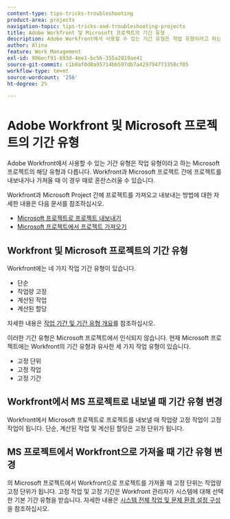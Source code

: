 ```yaml
---
content-type: tips-tricks-troubleshooting
product-area: projects
navigation-topic: tips-tricks-and-troubleshooting-projects
title: Adobe Workfront 및 Microsoft 프로젝트의 기간 유형
description: Adobe Workfront에서 사용할 수 있는 기간 유형은 작업 유형이라고 하는 Microsoft 프로젝트의 해당 유형과 다릅니다. Workfront과 Microsoft 프로젝트 간에 프로젝트를 내보내거나 가져올 때 이 경우 때로 혼란스러울 수 있습니다.
author: Alina
feature: Work Management
exl-id: 986ecf91-693d-4ee1-bc56-355a2819ae41
source-git-commit: c1b8af0d8a95714bb597db7a429794773358cf05
workflow-type: tm+mt
source-wordcount: '256'
ht-degree: 2%

---
```


# Adobe Workfront 및 Microsoft 프로젝트의 기간 유형

Adobe Workfront에서 사용할 수 있는 기간 유형은 작업 유형이라고 하는 Microsoft 프로젝트의 해당 유형과 다릅니다. Workfront과 Microsoft 프로젝트 간에 프로젝트를 내보내거나 가져올 때 이 경우 때로 혼란스러울 수 있습니다.

Workfront과 Microsoft Project 간에 프로젝트를 가져오고 내보내는 방법에 대한 자세한 내용은 다음 문서를 참조하십시오.

* [Microsoft 프로젝트로 프로젝트 내보내기](../../../manage-work/projects/manage-projects/export-project-to-ms-project.md)
* [Microsoft 프로젝트에서 프로젝트 가져오기](../../../manage-work/projects/create-projects/import-project-from-ms-project.md)

## Workfront 및 Microsoft 프로젝트의 기간 유형

Workfront에는 네 가지 작업 기간 유형이 있습니다.

* 단순
* 작업량 고정
* 계산된 작업
* 계산된 할당

자세한 내용은 [작업 기간 및 기간 유형 개요](../../../manage-work/tasks/taskdurtn/task-duration-and-duration-type.md)를 참조하십시오.

이러한 기간 유형은 Microsoft 프로젝트에서 인식되지 않습니다. 현재 Microsoft 프로젝트에는 Workfront의 기간 유형과 유사한 세 가지 작업 유형이 있습니다.

* 고정 단위
* 고정 작업
* 고정 기간

## Workfront에서 MS 프로젝트로 내보낼 때 기간 유형 변경

Workfront에서 Microsoft 프로젝트로 프로젝트를 내보낼 때 작업량 고정 작업이 고정 작업이 됩니다. 단순, 계산된 작업 및 계산된 할당은 고정 단위가 됩니다.

## MS 프로젝트에서 Workfront으로 가져올 때 기간 유형 변경

의 Microsoft 프로젝트에서 Workfront으로 프로젝트를 가져올 때 고정 단위는 작업량 고정 단위가 됩니다. 고정 작업 및 고정 기간은 Workfront 관리자가 시스템에 대해 선택한 기본 기간 유형을 받습니다. 자세한 내용은 [시스템 전체 작업 및 문제 환경 설정 구성](../../../administration-and-setup/set-up-workfront/configure-system-defaults/set-task-issue-preferences.md)을 참조하십시오.

<!--
<note type="warning">
When a task has Calculated Work as the Duration Type and the default Duration Type in Setup is set as Calculated Assignment, then MS Project assignment allocations will be lost during the import.
<MadCap:conditionalText data-mc-conditions="QuicksilverOrClassic.Draft mode">
(drafting this because it is misleading)
</MadCap:conditionalText>
</note>
-->
